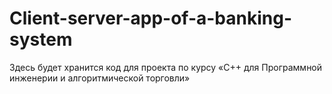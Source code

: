 # Client-server-app-of-a-banking-system
Здесь будет хранится код для проекта по курсу «C++ для Программной инженерии и алгоритмической торговли»
